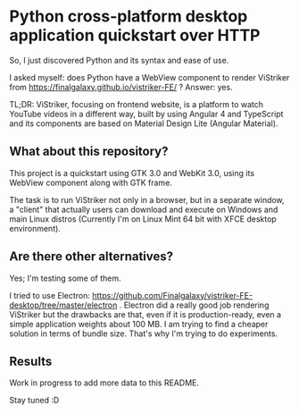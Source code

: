 # Python cross-platform desktop application quickstart over HTTP
So, I just discovered Python and its syntax and ease of use.

I asked myself: does Python have a WebView component to render ViStriker from https://finalgalaxy.github.io/vistriker-FE/ ? Answer: yes.

TL;DR: ViStriker, focusing on frontend website, is a platform to watch YouTube videos in a different way, built by using Angular 4 and TypeScript and its components are based on Material Design Lite (Angular Material).

## What about this repository?
This project is a quickstart using GTK 3.0 and WebKit 3.0, using its WebView component along with GTK frame.

The task is to run ViStriker not only in a browser, but in a separate window, a "client" that actually users can download and execute on Windows and main Linux distros (Currently I'm on Linux Mint 64 bit with XFCE desktop environment).

## Are there other alternatives?
Yes; I'm testing some of them.

I tried to use Electron: https://github.com/Finalgalaxy/vistriker-FE-desktop/tree/master/electron . Electron did a really good job rendering ViStriker but the drawbacks are that, even if it is production-ready, even a simple application weights about 100 MB. I am trying to find a cheaper solution in terms of bundle size. That's why I'm trying to do experiments.

## Results
Work in progress to add more data to this README.

Stay tuned :D
